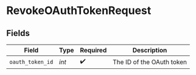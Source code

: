 # RevokeOAuthTokenRequest


## Fields

| Field                     | Type                      | Required                  | Description               |
| ------------------------- | ------------------------- | ------------------------- | ------------------------- |
| `oauth_token_id`          | *int*                     | :heavy_check_mark:        | The ID of the OAuth token |